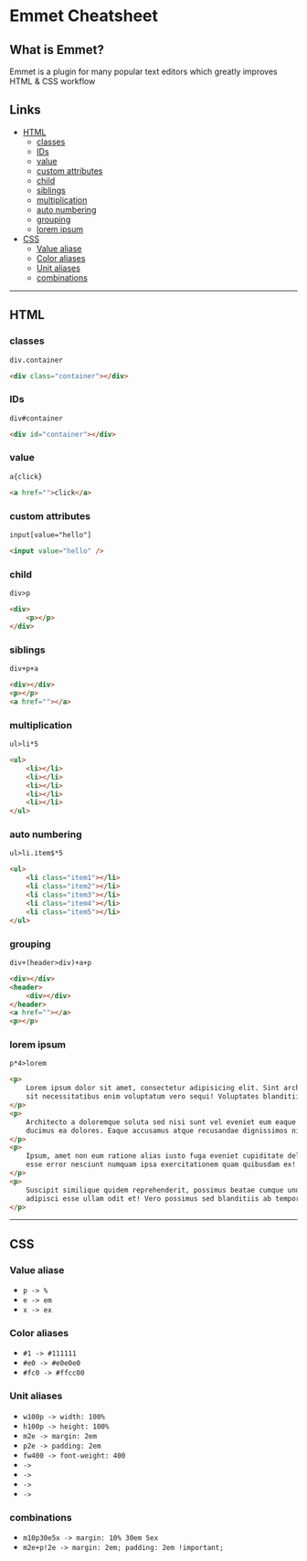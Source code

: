 # Emmet Cheatsheet

## What is Emmet?

Emmet is a plugin for many popular text editors which greatly improves HTML & CSS workflow

## Links

- [HTML](#html)
  - [classes](#classes)
  - [IDs](#ids)
  - [value](#value)
  - [custom attributes](#custom-attributes)
  - [child](#child)
  - [siblings](#siblings)
  - [multiplication](#multiplication)
  - [auto numbering](#auto-numbering)
  - [grouping](#grouping)
  - [lorem ipsum](#lorem-ipsum)
- [CSS](#css)
  - [Value aliase](#value-aliase)
  - [Color aliases](#color-aliases)
  - [Unit aliases](#unit-aliases)
  - [combinations](#combinations)

---

## HTML

### classes

`div.container`

```html
<div class="container"></div>
```

### IDs

`div#container`

```html
<div id="container"></div>
```

### value

`a{click}`

```html
<a href="">click</a>
```

### custom attributes

`input[value="hello"]`

```html
<input value="hello" />
```

### child

`div>p`

```html
<div>
	<p></p>
</div>
```

### siblings

`div+p+a`

```html
<div></div>
<p></p>
<a href=""></a>
```

### multiplication

`ul>li*5`

```html
<ul>
	<li></li>
	<li></li>
	<li></li>
	<li></li>
	<li></li>
</ul>
```

### auto numbering

`ul>li.item$*5`

```html
<ul>
	<li class="item1"></li>
	<li class="item2"></li>
	<li class="item3"></li>
	<li class="item4"></li>
	<li class="item5"></li>
</ul>
```

### grouping

`div+(header>div)+a+p`

```html
<div></div>
<header>
	<div></div>
</header>
<a href=""></a>
<p></p>
```

### lorem ipsum

`p*4>lorem`

```html
<p>
	Lorem ipsum dolor sit amet, consectetur adipisicing elit. Sint architecto, sed assumenda maxime aliquam nulla, velit
	sit necessitatibus enim voluptatum vero sequi! Voluptates blanditiis quisquam minima natus commodi voluptatibus quae!
</p>
<p>
	Architecto a doloremque soluta sed nisi sunt vel eveniet eum eaque deleniti, repudiandae magni non quo qui amet, iure,
	ducimus ea dolores. Eaque accusamus atque recusandae dignissimos nisi expedita laborum.
</p>
<p>
	Ipsum, amet non eum ratione alias iusto fuga eveniet cupiditate delectus adipisci laudantium dolor unde. Ratione cum
	esse error nesciunt numquam ipsa exercitationem quam quibusdam ex! Quae voluptatem voluptas omnis.
</p>
<p>
	Suscipit similique quidem reprehenderit, possimus beatae cumque unde praesentium obcaecati excepturi dolorum ipsa
	adipisci esse ullam odit et! Vero possimus sed blanditiis ab temporibus quam iste impedit. Pariatur, quaerat unde.
</p>
```

---

## CSS

### Value aliase

- `p -> %`
- `e -> em`
- `x -> ex`

### Color aliases

- `#1 -> #111111`
- `#e0 -> #e0e0e0`
- `#fc0 -> #ffcc00`

### Unit aliases

- `w100p -> width: 100%`
- `h100p -> height: 100%`
- `m2e -> margin: 2em`
- `p2e -> padding: 2em`
- `fw400 -> font-weight: 400`
- `->`
- `->`
- `->`
- `->`

### combinations

- `m10p30e5x -> margin: 10% 30em 5ex`
- `m2e+p!2e -> margin: 2em; padding: 2em !important;`
